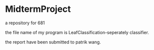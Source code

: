 # MidtermProject
a repository for 681

the file name of my program is LeafClassification-seperately classifier.  

the report have been submitted to patrik wang.

